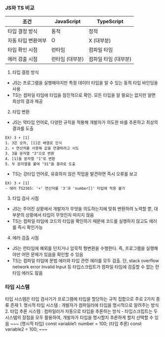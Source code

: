 <h3>JS와 TS 비교</h3>

| 조건         | JavaScript   | TypeScript |
|------------|--------------|--------------|
| 타입 결정 방식   | 동적           | 정적           |
| 자동 타입 변환여부 | O            | X (대부분)      |
| 타입 확인 시점   | 런타임         | 컴파일 타임       | 
| 에러 검출 시점   | 런타임 (대부분) | 컴파일 타임 (대부분) |

1. 타입 결정 방식
- JS는 프로그램을 실행해야지만 특정 데이터 타입을 알 수 있는 동적 타입 바인딩을 사용
- TS는 컴파일 타임에 타입을 점진적으로 확인. 모든 타입을 알 필요는 없지만 알면 최상의 결과 제공

2. 타입 변환
- JS는 약타입 언어로, 다양한 규칙을 적용해 개발자가 의도한 바를 추론하고 최상의 결과를 도출
~~~
EX) 3 + [1]
1. 3은 숫자, [1]은 배열로 인식
2. + 연산자를 사용해 값을 연결하려고 시도
3. 3을 문자열 "3"으로 변환
4. [1]을 문자열 "1"로 변환
5. 두 문자열을 붙여 "31"을 결과로 도출
~~~
- TS는 강타입 언어로, 유효하지 않은 작업을 발견하면 즉시 오류를 보고
~~~
EX) 3 + [1]
- 에러 TS2365: '+' 연산자를 '3'과 'number[]' 타입에 적용 불가
~~~

3. 타입 검사 시점
- JS는 주어진 상황에서 개발자가 무엇을 의도하는지에 맞춰 변환하려 노력할 뿐, 대부분의 상황에서 타입이 무엇인지 따지지 않음
- TS는 컴파일 타임에 코드의 타입을 확인하기 때문에 코드를 실행하지 않고도 에러를 즉시 확인가능

4. 에러 검출 시점
- JS는 런타임에 예외를 던지거나 암묵적 형변환을 수행한다. 즉, 프로그램을 실행해야만 어떤 문제가 있음을 확인할 수 있음
- TS는 컴파일 타임에 문법 에러와 타입 관련 에러를 모두 검출. 단, stack overflow network error Invalid Input 등 타입스크립트가 컴파일 타임에 검출할 수 없는 런타임 에러도 많음

<h3>타입 시스템</h3>
타입 시스템은 타입 검사기가 프로그램에 타입을 할당하는 규칙 집합으로 주로 2가지 종류 존재
1. 명시적 타입 시스템 : 개발자가 컴파일러에 타입을 명시적으로 알려주는 방식
2. 타입 추론 시스템 : 컴파일러가 자동으로 타입을 추론하는 방식
- 타입스크립트는 두 시스템의 장점을 모두 활용하여, 개발자가 타입을 명시할지 추론하게 할지 선택할 수 있음
    ~~~
    (명시적 타입) const variable1: number = 100;
    (타입 추론) const variable2 = 100;
    ~~~